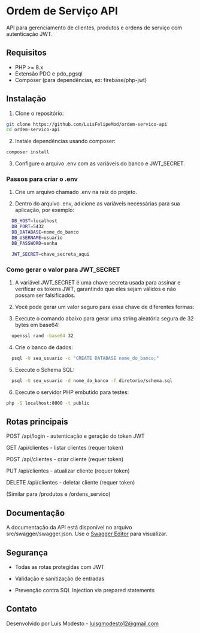 # Ordem de Serviço API

API para gerenciamento de clientes, produtos e ordens de serviço com autenticação JWT.

## Requisitos

- PHP >= 8.x
- Extensão PDO e pdo_pgsql
- Composer (para dependências, ex: firebase/php-jwt)

## Instalação

1. Clone o repositório:

```bash
git clone https://github.com/LuisFelipeMod/ordem-servico-api
cd ordem-servico-api
```

2. Instale dependências usando composer:

```bash
composer install
```

3. Configure o arquivo .env com as variáveis do banco e JWT_SECRET.

### Passos para criar o .env

1. Crie um arquivo chamado .env na raiz do projeto.

2. Dentro do arquivo .env, adicione as variáveis necessárias para sua aplicação, por exemplo:

```bash
  DB_HOST=localhost
  DB_PORT=5432
  DB_DATABASE=nome_do_banco
  DB_USERNAME=usuario
  DB_PASSWORD=senha

  JWT_SECRET=chave_secreta_aqui
```

### Como gerar o valor para JWT_SECRET

1. A variável JWT_SECRET é uma chave secreta usada para assinar e verificar os tokens JWT, garantindo que eles sejam válidos e não possam ser falsificados.

2. Você pode gerar um valor seguro para essa chave de diferentes formas:

3. Execute o comando abaixo para gerar uma string aleatória segura de 32 bytes em base64:

```bash
  openssl rand -base64 32
```

4. Crie o banco de dados:

```bash
  psql -U seu_usuario -c "CREATE DATABASE nome_do_banco;"
```

5. Execute o Schema SQL:

```bash
  psql -U seu_usuario -d nome_do_banco -f diretorio/schema.sql
```

6. Execute o servidor PHP embutido para testes:

```bash
php -S localhost:8000 -t public
```

## Rotas principais

POST /api/login - autenticação e geração do token JWT

GET /api/clientes - listar clientes (requer token)

POST /api/clientes - criar cliente (requer token)

PUT /api/clientes - atualizar cliente (requer token)

DELETE /api/clientes - deletar cliente (requer token)

(Similar para /produtos e /ordens_servico)

## Documentação

A documentação da API está disponível no arquivo src/swagger/swagger.json. Use o [Swagger Editor](https://editor.swagger.io/) para visualizar.

## Segurança

- Todas as rotas protegidas com JWT

- Validação e sanitização de entradas

- Prevenção contra SQL Injection via prepared statements

## Contato

Desenvolvido por Luis Modesto - luisgmodesto12@gmail.com
